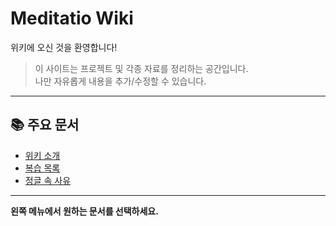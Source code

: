 # Meditatio Wiki

위키에 오신 것을 환영합니다!

> 이 사이트는 프로젝트 및 각종 자료를 정리하는 공간입니다.  
> 나만 자유롭게 내용을 추가/수정할 수 있습니다.

---

## 📚 주요 문서

- [위키 소개](about.md)
- [복습 목록](review.md)
- [정글 속 사유](thinking.md)

---

**왼쪽 메뉴에서 원하는 문서를 선택하세요.**
